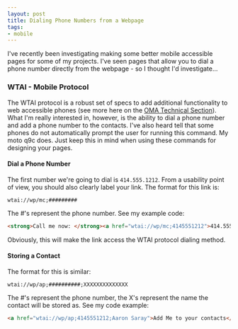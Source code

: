 ```yaml
---
layout: post
title: Dialing Phone Numbers from a Webpage
tags:
- mobile
---
```

I've recently been investigating making some better mobile accessible pages for some of my projects.  I've seen pages that allow you to dial a phone number directly from the webpage - so I thought I'd investigate...

### WTAI - Mobile Protocol

The WTAI protocol is a robust set of specs to add additional functionality to web accessible phones (see more here on the [OMA Technical Section](http://www.openmobilealliance.org/tech/affiliates/wap/wapindex.html)).  What I'm really interested in, however, is the ability to dial a phone number and add a phone number to the contacts.  I've also heard tell that some phones do not automatically prompt the user for running this command.  My moto q9c does.  Just keep this in mind when using these commands for designing your pages.

#### Dial a Phone Number

The first number we're going to dial is `414.555.1212`.  From a usability point of view, you should also clearly label your link.  The format for this link is:
    
    wtai://wp/mc;#########     

The #'s represent the phone number.  See my example code:

```html
<strong>Call me now: </strong><a href="wtai://wp/mc;4145551212">414.555.1212</a>
```

Obviously, this will make the link access the WTAI protocol dialing method.

#### Storing a Contact

The format for this is similar:
    
    wtai://wp/ap;##########;XXXXXXXXXXXXXX

The #'s represent the phone number, the X's represent the name the contact will be stored as.  See my code example:
    
```html
<a href="wtai://wp/ap;4145551212;Aaron Saray">Add Me to your contacts</a>
```
